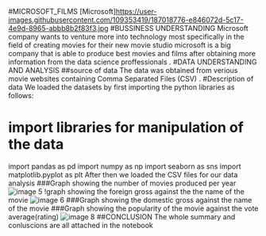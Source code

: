 #MICROSOFT_FILMS
[Microsoft]https://user-images.githubusercontent.com/109353419/187018776-e846072d-5c17-4e9d-8965-abbb8b2f83f3.jpg
#BUSSINESS UNDERSTANDING
Microsoft company wants to venture more into technology most specifically in the field of creating movies for their new movie studio 
microsoft is a big company that is able to produce best movies and films after obtaining more information from the data science proffessionals .
#DATA UNDERSTANDING AND ANALYSIS
##source of data
The data was obtained from verious movie websites containing Comma Separated Files (CSV) .
#Description of data 
We loaded the datasets by first importing the python libraries as follows:

# import libraries for manipulation of the data
import pandas as pd
import numpy as np
import seaborn as sns
import matplotlib.pyplot as plt
After then we loaded the CSV files for our data analysis
###Graph showing the number of movies produced per year
![image 5](https://user-images.githubusercontent.com/110599899/187086876-a7c44e04-5e55-4e1f-9ec4-e3a80468f949.png)
!graph showing the foreign gross against the the name of the movie
![image 6](https://user-images.githubusercontent.com/110599899/187086944-c9be4797-27d2-4c1b-8475-b8a19d9a4101.png)
###Graph showing the domestic gross against the name of the movie
###Graph showing the popularity of the movie against the vote average(rating)
![image 8](https://user-images.githubusercontent.com/110599899/187087112-7e8d7edf-c4ce-4b9d-bdbd-66679eb8b13b.png)
##CONCLUSION
The whole summary and conluscions are all attached in the notebook 
